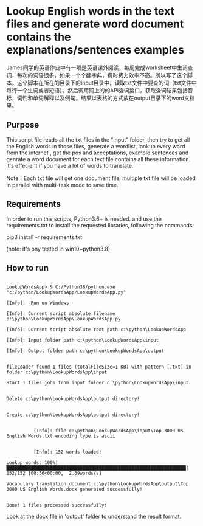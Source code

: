 # Lookup English words in the text files and generate word document contains the explanations/sentences examples #

James同学的英语作业中有一项是英语课外阅读，每周完成worksheet中生词查词，每次的词语很多，如果一个个翻字典，费时费力效率不高。所以写了这个脚本，这个脚本在所在的目录下的input目录中，读取txt文件中要查的词（txt文件中每行一个生词或者短语）。然后调用网上的的API查词接口，获取查词结果包括音标，词性和单词解释以及例句。结果以表格的方式放在output目录下的word文档里。

## Purpose ##

This script file reads all the txt files in the "input" folder, then try to get all the English words in those files, generate a wordlist, lookup every word from the internet , get the pos and acceptations, example sentences and genrate a word document for each text file contains all these information. it's effecient if you have a lot of words to translate.

Note：Each txt file will get one document file, multiple txt file will be loaded in parallel with multi-task mode to save time. 

## Requirements ##

In order to run this scripts, Python3.6+ is needed. and use the requirements.txt to install the requested libraries, following the commands:

pip3 install -r requirements.txt


(note: it's ony tested in win10+python3.8)

## How to run ##

```Console logs

LookupWordsApp> & C:/Python38/python.exe "c:/python/LookupWordsApp/LookupWordsApp.py"

[Info]: -Run on Windows-

[Info]: Current script absolute filename c:\python\LookupWordsApp\LookupWordsApp.py

[Info]: Current script absolute root path c:\python\LookupWordsApp

[Info]: Input folder path c:\python\LookupWordsApp\input

[Info]: Output folder path c:\python\LookupWordsApp\output


fileLoader found 1 files (totalFileSize=1 KB) with pattern [.txt] in folder c:\python\LookupWordsApp\input

Start 1 files jobs from input folder c:\python\LookupWordsApp\input


Delete c:\python\LookupWordsApp\output directory!


Create c:\python\LookupWordsApp\output directory!


          [Info]: file c:\python\LookupWordsApp\input\Top 3000 US English Words.txt encoding type is ascii


          [Info]: 152 words loaded!

Lookup words: 100%|██████████████████████████████████████████████████████████████████| 152/152 [00:56<00:00,  2.69words/s] 

Vocabulary translation document c:\python\LookupWordsApp\output\Top 3000 US English Words.docx generated successfully!


Done! 1 files processed successfully! 

```

Look at the docx file in 'output' folder to understand the result format. 